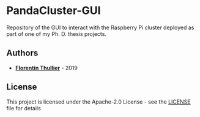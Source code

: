 # PandaCluster-GUI

Repository of the GUI to interact with the Raspberry Pi cluster deployed as part of one of my Ph. D. thesis projects.

## Authors

* [**Florentin Thullier**](https://github.com/FlorentinTh) - 2019

## License

This project is licensed under the Apache-2.0 License - see the [LICENSE](LICENSE) file for details
